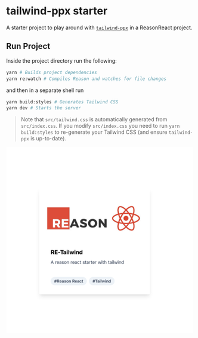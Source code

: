 # tailwind-ppx starter

A starter project to play around with [`tailwind-ppx`](https://github.com/dylanirlbeck/tailwind-ppx) in a ReasonReact project.

## Run Project

Inside the project directory run the following:

```sh
yarn # Builds project dependencies
yarn re:watch # Compiles Reason and watches for file changes
```

and then in a separate shell run

```sh
yarn build:styles # Generates Tailwind CSS
yarn dev # Starts the server
```

> Note that `src/tailwind.css` is automatically generated from `src/index.css`.
> If you modify `src/index.css` you need to run `yarn build:styles` to
> re-generate your Tailwind CSS (and ensure `tailwind-ppx` is up-to-date).

<img src="./LandingPage.png" height="500" width="500">
